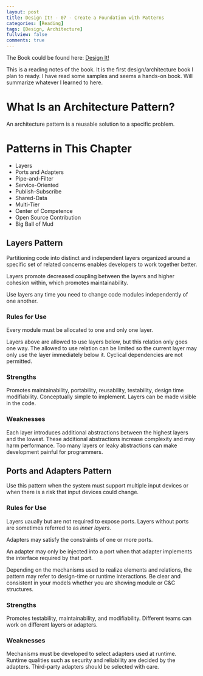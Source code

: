 ```yaml
---
layout: post
title: Design It! - 07 - Create a Foundation with Patterns
categories: [Reading]
tags: [Design, Architecture]
fullview: false
comments: true
---
```


The Book could be found here: [Design It!](https://www.amazon.com/Design-Programmer-Architect-Pragmatic-Programmers/dp/1680502093/ref=sr_1_1?ie=UTF8&qid=1540791825&sr=8-1&keywords=design+it%21)

This is a reading notes of the book. It is the first design/architecture book I plan to ready. I have read some samples and seems a hands-on book. Will summarize whatever I learned to here.

# What Is an Architecture Pattern?
An architecture pattern is a reusable solution to a specific problem.

# Patterns in This Chapter

* Layers
* Ports and Adapters
* Pipe-and-Filter
* Service-Oriented
* Publish-Subscribe
* Shared-Data
* Multi-Tier
* Center of Competence
* Open Source Contribution
* Big Ball of Mud

## Layers Pattern

Partitioning code into distinct and independent layers organized around a specific set of related concerns enables developers to work together better.

Layers promote decreased coupling between the layers and higher cohesion within, which promotes maintainability.

Use layers any time you need to change code modules independently of one another.

### Rules for Use

Every module must be allocated to one and only one layer. 

Layers above are allowed to use layers below, but this relation only goes one way. The allowed to use relation can be limited so the current layer may only use the layer immediately below it. Cyclical dependencies are not permitted.

### Strengths

Promotes maintainability, portability, reusability, testability, design time modifiability. Conceptually simple to implement. Layers can be made visible in the code.

### Weaknesses

Each layer introduces additional abstractions between the highest layers and the lowest. These additional abstractions increase complexity and may harm performance. Too many layers or leaky abstractions can make development painful for programmers.

## Ports and Adapters Pattern

Use this pattern when the system must support multiple input devices or when there is a risk that input devices could change.

### Rules for Use

Layers uaually but are not required to expose ports. Layers without ports are sometimes referred to as *inner layers*.

Adapters may satisfy the constraints of one or more ports. 

An adapter may only be injected into a port when that adapter implements the interface required by that port. 

Depending on the mechanisms used to realize elements and relations, the pattern may refer to design-time or runtime interactions. Be clear and consistent in your models whether you are showing module or C&C structures.

### Strengths

Promotes testability, maintainability, and modifiability. Different teams can work on different layers or adapters.

### Weaknesses

Mechanisms must be developed to select adapters used at runtime. Runtime qualities such as security and reliability are decided by the adapters. Third-party adapters should be selected with care.



